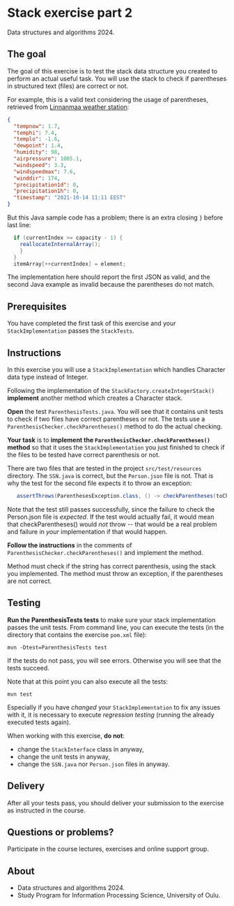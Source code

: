 # Stack exercise part 2

Data structures and algorithms 2024.

## The goal

The goal of this exercise is to test the stack data structure you created to perform an actual useful task. You will use the stack to check if parentheses in structured text (files) are correct or not.

For example, this is a valid text considering the usage of parentheses, retrieved from [Linnanmaa weather station](http://weather.willab.fi/weather.json):

```JSON
{
  "tempnow": 1.7,
  "temphi": 7.4,
  "templo": -1.6,
  "dewpoint": 1.4,
  "humidity": 98,
  "airpressure": 1005.1,
  "windspeed": 3.3,
  "windspeedmax": 7.6,
  "winddir": 174,
  "precipitation1d": 0,
  "precipitation1h": 0,
  "timestamp": "2021-10-14 11:11 EEST"
}
```

But this Java sample code has a problem; there is an extra closing `}` before last line:

```Java
  if (currentIndex >= capacity - 1) {
    reallocateInternalArray();
    }
  }
  itemArray[++currentIndex] = element;         
```
The implementation here should report the first JSON as valid, and the second Java example as invalid because the parentheses do not match.

## Prerequisites

You have completed the first task of this exercise and your `StackImplementation` passes the `StackTests`.

## Instructions

In this exercise you will use a `StackImplementation` which handles Character data type instead of Integer.

Following the implementation of the `StackFactory.createIntegerStack()` **implement** another method which creates a Character stack.

**Open** the test `ParenthesisTests.java`. You will see that it contains unit tests to check if two files have correct parentheses or not. The tests use a `ParenthesisChecker.checkParentheses()` method to do the actual checking.

**Your task** is to **implement the `ParenthesisChecker.checkParentheses()` method** so that it uses the `StackImplementation` you just finished to check if the files to be tested have correct parenthesis or not.

There are two files that are tested in the project `src/test/resources` directory. The `SSN.java` is correct, but the `Person.json` file is not. That is why the test for the second file expects it to throw an exception:

```Java
   assertThrows(ParenthesesException.class, () -> checkParentheses(toCheck), "Person.json is invalid JSON so must throw");
```

Note that the test still passes successfully, since the failure to check the Person.json file is *expected*. If the test would actually fail, it would mean that checkParentheses() would _not_ throw -- that would be a real problem and failure in *your* implementation if that would happen.

**Follow the instructions** in the comments of `ParenthesisChecker.checkParentheses()` and implement the method.

Method must check if the string has correct parenthesis, using the stack you implemented. The method must throw an exception, if the parentheses are not correct.

## Testing

**Run the ParenthesisTests tests** to make sure your stack implementation passes the unit tests. From command line, you can execute the tests (in the directory that contains the exercise `pom.xml` file):

```shell
mvn -Dtest=ParenthesisTests test
```

If the tests do not pass, you will see errors. Otherwise you will see that the tests succeed.

Note that at this point you can also execute all the tests:

```shell
mvn test
```

Especially if you have *changed* your `StackImplementation` to fix any issues with it, it is necessary to execute *regression testing* (running the already executed tests again).

When working with this exercise, **do not**:

* change the `StackInterface` class in anyway,
* change the unit tests in anyway,
* change the `SSN.java` nor `Person.json` files in anyway.

## Delivery

After all your tests pass, you should deliver your submission to the exercise as instructed in the course.

## Questions or problems?

Participate in the course lectures, exercises and online support group.

## About

* Data structures and algorithms 2024.
* Study Program for Information Processing Science, University of Oulu.
